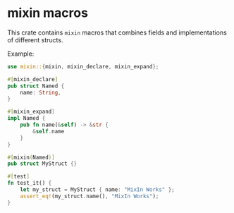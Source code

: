 # mixin macros

This crate contains `mixin` macros that combines fields and implementations of different structs.

Example:

```rust
use mixin::{mixin, mixin_declare, mixin_expand};

#[mixin_declare]
pub struct Named {
    name: String,
}

#[mixin_expand]
impl Named {
    pub fn name(&self) -> &str {
        &self.name
    }
}

#[mixin(Named)]
pub struct MyStruct {}

#[test]
fn test_it() {
    let my_struct = MyStruct { name: "MixIn Works" };
    assert_eq!(my_struct.name(), "MixIn Works");
}
```
